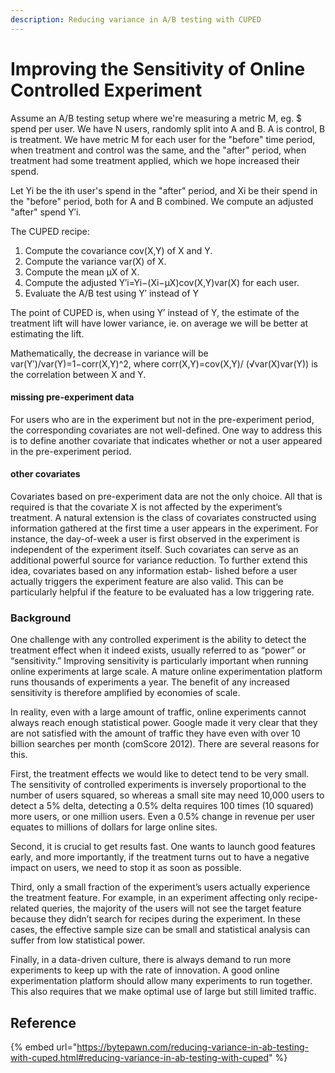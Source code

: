 ```yaml
---
description: Reducing variance in A/B testing with CUPED
---
```


# Improving the Sensitivity of Online Controlled Experiment

Assume an A/B testing setup where we're measuring a metric M, eg. $ spend per user. We have N users, randomly split into A and B. A is control, B is treatment. We have metric M for each user for the "before" time period, when treatment and control was the same, and the "after" period, when treatment had some treatment applied, which we hope increased their spend.

Let Yi be the ith user's spend in the "after" period, and Xi be their spend in the "before" period, both for A and B combined. We compute an adjusted "after" spend Y′i.

The CUPED recipe:

1. Compute the covariance cov(X,Y) of X and Y.
2. Compute the variance var(X) of X.
3. Compute the mean μX of X.
4. Compute the adjusted Y′i=Yi−(Xi−μX)cov(X,Y)var(X) for each user.
5. Evaluate the A/B test using Y′ instead of Y

The point of CUPED is, when using Y′ instead of Y, the estimate of the treatment lift will have lower variance, ie. on average we will be better at estimating the lift.&#x20;

Mathematically, the decrease in variance will be var(Y′)/var(Y)=1−corr(X,Y)^2, where corr(X,Y)=cov(X,Y)/ (√var(X)var(Y)) is the correlation between X and Y.

#### missing pre-experiment data

For users who are in the experiment but not in the pre-experiment period, the corresponding covariates are not well-defined. One way to address this is to define another covariate that indicates whether or not a user appeared in the pre-experiment period.

#### other covariates

Covariates based on pre-experiment data are not the only choice. All that is required is that the covariate X is not affected by the experiment’s treatment. A natural extension is the class of covariates constructed using information gathered at the first time a user appears in the experiment. For instance, the day-of-week a user is first observed in the experiment is independent of the experiment itself. Such covariates can serve as an additional powerful source for variance reduction. To further extend this idea, covariates based on any information estab- lished before a user actually triggers the experiment feature are also valid. This can be particularly helpful if the feature to be evaluated has a low triggering rate.

### Background

One challenge with any controlled experiment is the ability to detect the treatment effect when it indeed exists, usually referred to as “power” or “sensitivity.” Improving sensitivity is particularly important when running online experiments at large scale. A mature online experimentation platform runs thousands of experiments a year. The benefit of any increased sensitivity is therefore amplified by economies of scale.&#x20;

In reality, even with a large amount of traffic, online experiments cannot always reach enough statistical power. Google made it very clear that they are not satisfied with the amount of traffic they have even with over 10 billion searches per month (comScore 2012). There are several reasons for this.&#x20;

First, the treatment effects we would like to detect tend to be very small. The sensitivity of controlled experiments is inversely proportional to the number of users squared, so whereas a small site may need 10,000 users to detect a 5% delta, detecting a 0.5% delta requires 100 times (10 squared) more users, or one million users. Even a 0.5% change in revenue per user equates to millions of dollars for large online sites.&#x20;

Second, it is crucial to get results fast. One wants to launch good features early, and more importantly, if the treatment turns out to have a negative impact on users, we need to stop it as soon as possible.&#x20;

Third, only a small fraction of the experiment’s users actually experience the treatment feature. For example, in an experiment affecting only recipe-related queries, the majority of the users will not see the target feature because they didn’t search for recipes during the experiment. In these cases, the effective sample size can be small and statistical analysis can suffer from low statistical power.&#x20;

Finally, in a data-driven culture, there is always demand to run more experiments to keep up with the rate of innovation. A good online experimentation platform should allow many experiments to run together. This also requires that we make optimal use of large but still limited traffic.



## Reference

{% embed url="https://bytepawn.com/reducing-variance-in-ab-testing-with-cuped.html#reducing-variance-in-ab-testing-with-cuped" %}

